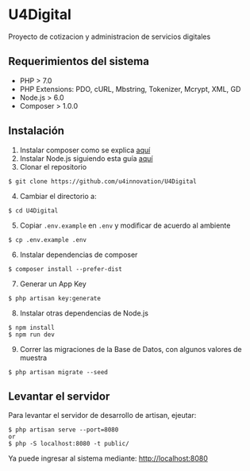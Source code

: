 # U4Digital
Proyecto de cotizacion y administracion de servicios digitales

## Requerimientos del sistema
- PHP > 7.0
- PHP Extensions: PDO, cURL, Mbstring, Tokenizer, Mcrypt, XML, GD
- Node.js > 6.0
- Composer > 1.0.0

## Instalación
1. Instalar composer como se explica [aquí](https://getcomposer.org/doc/00-intro.md#installation-linux-unix-osx)
2. Instalar Node.js siguiendo esta guía [aquí](https://nodejs.org/en/download/package-manager/)
3. Clonar el repositorio
```
$ git clone https://github.com/u4innovation/U4Digital
```
4. Cambiar el directorio a:
```
$ cd U4Digital
```
5. Copiar `.env.example` en `.env` y modificar de acuerdo al ambiente
```
$ cp .env.example .env
```
6. Instalar dependencias de composer
```
$ composer install --prefer-dist
```
7. Generar un App Key
```
$ php artisan key:generate
```
8. Instalar otras dependencias de Node.js
```
$ npm install
$ npm run dev
```
9. Correr las migraciones de la Base de Datos, con algunos valores de muestra
```
$ php artisan migrate --seed
```


## Levantar el servidor
Para levantar el servidor de desarrollo de artisan, ejeutar:
```
$ php artisan serve --port=8080
or
$ php -S localhost:8080 -t public/
```

Ya puede ingresar al sistema mediante: [http://localhost:8080](http://localhost:8080)

